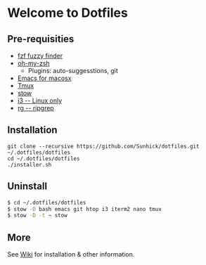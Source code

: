 # Welcome to Dotfiles

## Pre-requisities
* [fzf fuzzy finder](https://github.com/junegunn/fzf)
* [oh-my-zsh](https://github.com/robbyrussell/oh-my-zsh)
  * Plugins: auto-suggesstions, git
* [Emacs for macosx](https://emacsformacosx.com)
* [Tmux](https://github.com/tmux/tmux)
* [stow](https://www.gnu.org/software/stow/manual/stow.html)
* [i3 -- Linux only](https://i3wm.org)
* [rg -- ripgrep](https://github.com/BurntSushi/ripgrep)

## Installation

```shell
git clone --recursive https://github.com/Sunhick/dotfiles.git ~/.dotfiles/dotfiles
cd ~/.dotfiles/dotfiles
./installer.sh
```

## Uninstall
```sh
$ cd ~/.dotfiles/dotfiles
$ stow -D bash emacs git htop i3 iterm2 nano tmux
$ stow -D -t ~ stow
```

## More
See [Wiki](https://github.com/Sunhick/dotfiles/wiki) for installation & other information.
